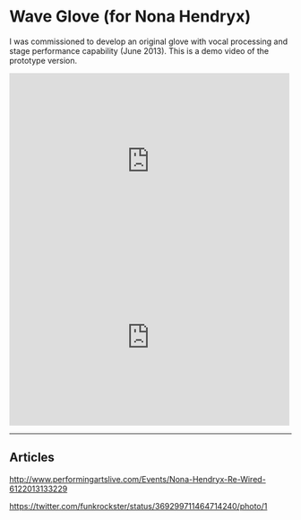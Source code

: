 # Wave Glove (for Nona Hendryx)
I was commissioned to develop an original glove with vocal processing and stage performance capability (June 2013). This is a demo video of the prototype version.

<iframe src="http://player.vimeo.com/video/72790893?title=0&amp;byline=0&amp;portrait=0&amp;badge=0" height="314" width="500" frameborder="0"></iframe>

<iframe src="http://player.vimeo.com/video/67449280?title=0&amp;byline=0&amp;portrait=0&amp;badge=0" height="314" width="500" frameborder="0"></iframe>

---
## Articles
<p><a href="http://www.performingartslive.com/Events/Nona-Hendryx-Re-Wired-6122013133229" target="_blank">http://www.performingartslive.com/Events/Nona-Hendryx-Re-Wired-6122013133229</a></p>
<p><a href="https://twitter.com/funkrockster/status/369299711464714240/photo/1" target="_blank">https://twitter.com/funkrockster/status/369299711464714240/photo/1</a></p>